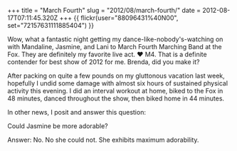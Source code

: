 +++
title = "March Fourth"
slug = "2012/08/march-fourth/"
date = 2012-08-17T07:11:45.320Z
+++
{{ flickr(user="88096431%40N00", set="72157631111885404") }}

Wow, what a fantastic night getting my dance-like-nobody's-watching on with Mandaline, Jasmine, and Lani to March Fourth Marching Band at the Fox. They are definitely my favorite live act. ♥ M4. That is a definite contender for best show of 2012 for me. Brenda, did you make it?

After packing on quite a few pounds on my gluttonous vacation last week, hopefully I undid some damage with almost six hours of sustained physical activity this evening. I did an interval workout at home, biked to the Fox in 48 minutes, danced throughout the show, then biked home in 44 minutes.

In other news, I posit and answer this question:

Could Jasmine be more adorable?

Answer: No. No she could not. She exhibits maximum adorability.
